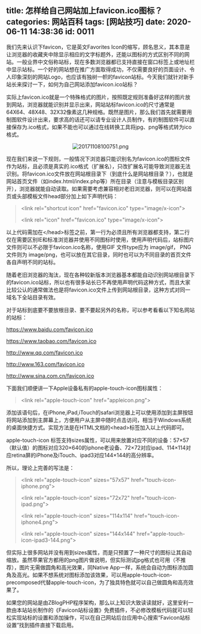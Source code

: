 title: 怎样给自己网站加上favicon.ico图标？
categories: 网站百科
tags: [网站技巧]
date: 2020-06-11 14:38:36
id: 0011
---
我们先来认识下favicon，它是英文Favorites Icon的缩写，顾名思义，其本意是让浏览器的收藏夹中除显示相应的文字标题外，还能以图标的方式区别不同的网站。一般业界中文俗称站标，现在多数浏览器都已支持直接在窗口标签上或地址栏中显示站标。一个好的网站想在推广方面取得成功，不仅需要良好的页面设计、令人印象深刻的网站Logo，也应该有独树一帜的favicon站标。今天我们就针对新手站长来探讨一下，如何为自己网站添加favicon.ico站标？

实际上favicon.ico就是一个特殊格式的图片，按照既定规则准备好这样的图片放到网站，浏览器就能识别并显示出来，网站站标favicon.ico的尺寸通常是64X64、48X48、32X32像素这几种规格。既然是图片，那么我们首先就需要用制图软件设计出来，要求高的话还可以请专业设计人员制作，有的制图软件可以直接保存为.ico格式，如果不能也可以通过在线转换工具将jpg、png等格式转为ico格式。
<p style="text-align: center;"><img class="aligncenter" title="20171108100751.png" src="https://www.v-li.com/img/2020/201711081510107620813955.png" alt="20171108100751.png" /></p>
现在我们来说一下规则，一般情况下浏览器只能识别名为favicon.ico的图标文件作为站标，且必须是真实的.ico格式（扩展名），只改扩展名可能导致浏览器无法识别。将favicon.ico文件放在网站根目录下（到底什么是网站根目录？），也就是网站首页文件（如index.html/index.php等）所在目录（注意与模板目录区别开），浏览器就能自动读取。如果需要考虑兼容相对老旧浏览器，则可以在网站首页或头部模板文件head部分加上如下声明代码：
<blockquote>&lt;link rel="shortcut icon" href="favicon.ico" type="image/x-icon"&gt;

&lt;link rel="icon" href="favicon.ico" type="image/x-icon"&gt;</blockquote>
以上代码需加在&lt;/head&gt;标签之前，第一行为必须且所有浏览器都支持，第二行仅在需要区别IE和标准浏览器并使用不同图标时使用，使用声明代码后，站标图片文件则可以不必限于favicon.ico名称，使用GIF 文件type应为 image/gif， PNG 文件则为 image/png，也可以放在其它目录，同时也可以为不同目录的首页文件各自声明不同的站标。

随着老旧浏览器的淘汰，现在各种较新版本浏览器基本都能自动识别网站根目录下的favicon.ico站标，所以也有很多站长已不再使用声明代码这种方式，而且大家比较公认的通常做法也是将favicon.ico文件上传到网站根目录，这种方式对同一域名下全站目录有效。

对于站标到底要不要放根目录、要不要起另外的名称，可以参考看看以下知名网站的站标：

https://www.baidu.com/favicon.ico

https://www.taobao.com/favicon.ico

http://www.qq.com/favicon.ico

http://www.163.com/favicon.ico

http://www.sina.com.cn/favicon.ico

下面我们顺便讲一下Apple设备私有的apple-touch-icon图标属性：
<blockquote>&lt;link rel="apple-touch-icon" href="appleicon.png"&gt;</blockquote>
添加该语句后，在iPhone,iPad,iTouch的safari浏览器上可以使用添加到主屏按钮将网站添加到主屏幕上，方便用户从主屏中随时点击访问，相当于Windows系统的桌面快捷方式。实现方法是在HTML文档的&lt;head&gt;标签加入以上代码即可。

apple-touch-icon 标签支持sizes属性，可以用来放置对应不同的设备：57×57（默认值）的图标对应320×640的iphone老设备、72×72对应ipad、114×114对应retina屏的iPhone及iTouch、ipad3对应144×144的高分辨率。

所以，理论上完善的写法是：
<blockquote>&lt;link rel="apple-touch-icon" sizes="57x57" href="touch-icon-iphone.png"&gt;

&lt;link rel="apple-touch-icon" sizes="72x72" href="touch-icon-ipad.png"&gt;

&lt;link rel="apple-touch-icon" sizes="114x114" href="touch-icon-iphone4.png"&gt;

&lt;link rel="apple-touch-icon" sizes="144x144" href="apple-touch-icon-ipad3-144.png"&gt;</blockquote>
但实际上很多网站并没有用到sizes属性，而是只预置了一种尺寸的图标让其自动缩放。虽然苹果官方都用的png图片做说明，但实际测试jpg格式也可用（不推荐），图片无需做圆角和高光效果，同Native App一样，系统会自动为图标添加圆角及高光。如果不想系统对图标添加该效果，可以用apple-touch-icon-precomposed代替apple-touch-icon，为了独具特色就可以自己做圆角和高亮效果了。

如果您的网站是由ZBlogPHP程序架构，那么以上知识大致读读就好，这里安利一款由本站站长制作的《Favicon站标设置》免费插件，不必修改模板代码就可以轻松实现站标的设置和添加操作，可以在自己网站后台应用中心搜索“Favicon站标设置”找到插件直接下载启用。